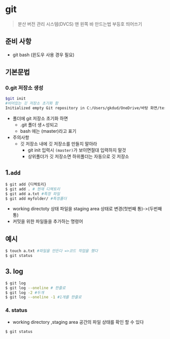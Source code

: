 # git 

> 분산 버전 관리 시스템(DVCS) 맨 왼쪽 바 만드는법 부등호 띄어쓰기

## 준비 사항

* git bash (윈도우 사용 경우 필요)

## 기본문법

###  0.git 저장소 생성

```bash
$git init
#비어있는 깃 저장소 초기화 함
Initialized empty Git repository in C:/Users/gkdud/OneDrive/바탕 화면/test/.git/

```

* 폴더에  git 저장소 초기화 하면
  * .git 폴더 생ㅅ성되고
  * bash 에는 (master)라고 표기
* 주의사항
  * 깃 저장소 내에 깃 저장소를 만들지 말아라
    * git init 입력시  `(master)`가 보이면절대 입력하지 말것
    * 상위폴더가 깃 저장소면 하위폴더는 자동으로 깃 저장소



## 1.`add`

```bash
$ git add {디렉토리}
$ git add . # 현재 디렉토리 
$ git add a.txt #특정 파일
$ git add myfolder/ #특정폴더
```

* working directoty 상태 파일을 staging area 상태로 변경(첫번째 통)->(두번째통)
* 커밋을 위한 파일들을 추가하는 명령어

## 예시

```bash
$ touch a.txt #파일을 만든다 =>코드 작업을 했다
$ git status
```





## 3. log

```bash
$ git log
$ git log --oneline # 한줄로
$ git log -2 #두개
$ git log --oneline -1 #1개를 한줄로
```



### 4. status

* working directory ,staging area 공간의 파일 상태를 확인 할 수 있다

```bash
$ git status

```

